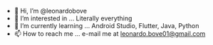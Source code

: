 - 👋 Hi, I’m @leonardobove
- 👀 I’m interested in ...  Literally everything
- 🌱 I’m currently learning ... Android Studio, Flutter, Java, Python
- 📫 How to reach me ... e-mail me at leonardo.bove01@gmail.com

<!---
leonardobove/leonardobove is a ✨ special ✨ repository because its `README.md` (this file) appears on your GitHub profile.
You can click the Preview link to take a look at your changes.
--->
